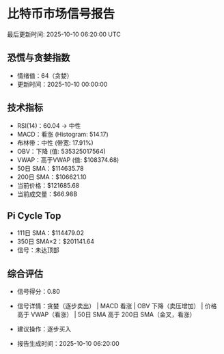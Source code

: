 # 比特币市场信号报告

最后更新时间: 2025-10-10 06:20:00 UTC

## 恐慌与贪婪指数
- 情绪值：64（贪婪）
- 更新时间：2025-10-10 00:00:00

## 技术指标
- RSI(14)：60.04 → 中性
- MACD：看涨 (Histogram: 514.17)
- 布林带：中性 (带宽: 17.91%)
- OBV：下降 (值: 535325017564)
- VWAP：高于VWAP (值: $108374.68)
- 50日 SMA：$114635.78
- 200日 SMA：$106621.10
- 当前价格：$121685.68
- 当前成交量：$66.98B

## Pi Cycle Top
- 111日 SMA：$114479.02
- 350日 SMA×2：$201141.64
- 信号：未达顶部

## 综合评估
- 信号得分：0.80
- 信号详情：贪婪（逐步卖出） | MACD 看涨 | OBV 下降（卖压增加） | 价格高于 VWAP（看涨） | 50日 SMA 高于 200日 SMA（金叉，看涨）
- 建议操作：逐步买入

- 报告生成时间：2025-10-10 06:20:00